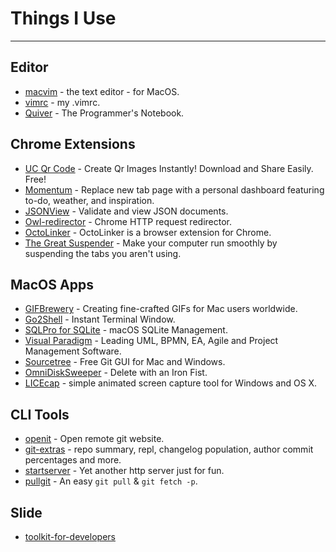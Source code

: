 # Things I Use

---

## Editor

- [macvim](//github.com/macvim-dev/macvim) - the text editor - for MacOS.
- [vimrc](//github.com/xudafeng/vimrc) - my .vimrc.
- [Quiver](http://happenapps.com) - The Programmer's Notebook.

## Chrome Extensions

- [UC Qr Code](https://chrome.google.com/webstore/detail/uc-qr-code/nhelohnehpahakjoklmodmogclacjgdj) - Create Qr Images Instantly! Download and Share Easily. Free!
- [Momentum](https://chrome.google.com/webstore/detail/momentum/laookkfknpbbblfpciffpaejjkokdgca) - Replace new tab page with a personal dashboard featuring to-do, weather, and inspiration.
- [JSONView](https://chrome.google.com/webstore/detail/jsonview/chklaanhfefbnpoihckbnefhakgolnmc) - Validate and view JSON documents.
- [Owl-redirector](//github.com/meowtec/Owl-redirector) - Chrome HTTP request redirector.
- [OctoLinker](https://chrome.google.com/webstore/detail/octolinker/jlmafbaeoofdegohdhinkhilhclaklkp?hl=en-GB) - OctoLinker is a browser extension for Chrome.
- [The Great Suspender](https://chrome.google.com/webstore/detail/the-great-suspender/klbibkeccnjlkjkiokjodocebajanakg) - Make your computer run smoothly by suspending the tabs you aren't using.

## MacOS Apps

- [GIFBrewery](http://gifbrewery.com/) - Creating fine-crafted GIFs for Mac users worldwide.
- [Go2Shell](http://zipzapmac.com/go2shell) - Instant Terminal Window.
- [SQLPro for SQLite](https://www.sqlitepro.com/) - macOS SQLite Management.
- [Visual Paradigm](https://www.visual-paradigm.com/) - Leading UML, BPMN, EA, Agile and Project Management Software.
- [Sourcetree](https://www.sourcetreeapp.com/) - Free Git GUI for Mac and Windows.
- [OmniDiskSweeper](https://www.omnigroup.com/more) - Delete with an Iron Fist.
- [LICEcap](https://github.com/justinfrankel/licecap) - simple animated screen capture tool for Windows and OS X.

## CLI Tools

- [openit](//github.com/xudafeng/openit) - Open remote git website.
- [git-extras](//github.com/tj/git-extras) - repo summary, repl, changelog population, author commit percentages and more.
- [startserver](//github.com/xudafeng/startserver) - Yet another http server just for fun.
- [pullgit](//github.com/xudafeng/pullgit) - An easy `git pull` & `git fetch -p`.

## Slide

- [toolkit-for-developers](//xudafeng.github.io/slide/archives/toolkit-for-developers/)
